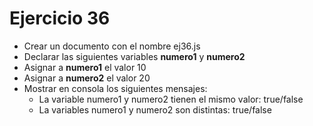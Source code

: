 # Ejercicio 36

* Crear un documento con el nombre ej36.js
* Declarar las siguientes variables **numero1** y **numero2**
* Asignar a **numero1** el valor 10
* Asignar a **numero2** el valor 20
* Mostrar en consola los siguientes mensajes: 
  * La variable numero1 y numero2 tienen el mismo valor: true/false
  * La variables numero1 y numero2 son distintas: true/false
